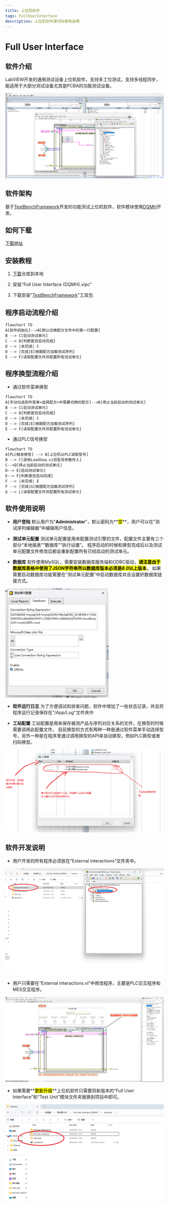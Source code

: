 ```yaml
---
title: 上位机软件
tags: FullUserInterface
description: 上位机软件源代码使用说明
---
```


# Full User Interface

## 软件介绍

LabVIEW开发的通用测试设备上位机软件，支持多工位测试，支持多线程同步，能适用于大部分测试设备尤其是PCBA的功能测试设备。

<img title="上位机软件" src="../assets/img/2025-08-29 164729.png" alt="loading-ag-178" style="zoom:75%;">

## 软件架构

基于[TestBenchFramework](https://gitee.com/xiongxinwei/test-bench-framework)开发的功能测试上位机软件，软件模块使用[DQMH](https://wiki.dqmh.org/dqmh/downloads)开发。

## 如何下载

[下载地址](https://gitee.com/xiongxinwei/full-user-interface/releases)

## 安装教程

1. [下载](https://gitee.com/xiongxinwei/full-user-interface/releases)仓库到本地

2. 安装"Full User Interface (DQMH).vipc"

3. 下载安装"[TestBenchFramework](https://gitee.com/xiongxinwei/test-bench-framework)"工具包

## 程序启动流程介绍

```mermaid
flowchart TD
A[软件初始化]-->B[默认切换配方文件中的第一行配置]
B --> C[启动测试单元]
C --> D{判断是否启动完成}
D --> |未完成| C
D --> |完成|E[根据配方加载测试序列]
E --> F[读取配置文件并配置所有测试单元]
```

## 程序换型流程介绍

- 通过软件菜单换型

```mermaid
flowchart TD
A[手动勾选软件菜单<选择配方>中需要切换的配方]-->B[停止当前启动的测试单元]
B --> C[启动测试单元]
C --> D{判断是否启动完成}
D --> |未完成| C
D --> |完成|E[根据配方加载测试序列]
E --> F[读取配置文件并配置所有测试单元]
```

- 通过PLC信号换型

```mermaid
flowchart TD
A[PLC触发换型] --> B[上位机从PLC读取型号]
B --> C[调用LoadSeq.vi将型号参数传入]
C-->D[停止当前启动的测试单元]
D--> E[启动测试单元]
E--> F{判断是否启动完成}
F --> |未完成| E
F --> |完成|G[根据配方加载测试序列]
G --> L[读取配置文件并配置所有测试单元]
```

## 软件使用说明

- **用户登陆**
  默认用户为"**Administrator**"，默认密码为**<mark>空</mark>**，用户可以在”测试序列编辑器“中编辑用户信息。

- **测试单元配置**
  测试单元配置是用来配置测试引擎的文件，配置文件主要有三个部分“本地报表”“数据库”“执行设置”。
  程序启动的时候和换型完成后以及测试单元配置文件修改后都会重新配置所有已经启动的测试单元。

- **数据库**
  软件使用MySQL，需要安装数据库服务端和ODBC驱动，**<mark>请注意由于数据库表格中使用了JSON字符串所以数据库版本必须是*8.0*以上版本</mark>**。
  如果需要启动数据库功能需要在“测试单元配置”中启动数据库并且设置好数据库链接方式。

<img title="" src="../assets/img/屏幕截图 2025-04-28 103434.png" alt="loading-ag-178" style="zoom:75%;">

- **软件运行日志**
  为了方便调试和排查问题，软件中增加了一些状态记录，并且将程序运行记录保存在"/App/Log"文件夹中

- **工站配置**
  工站配置是用来保存被测产品与序列对应关系的文件，在换型的时候需要调用此配置文件。
  目前换型的方式有两种一种是通过软件菜单手动选择型号，另外一种是在程序里通过调用换型的API来自动换型，例如PLC换型或者扫码换型。

<img title="" src="../assets/img/工站配置.png" alt="loading-ag-178" style="zoom:70%;">

## 软件开发说明

- 用户开发的所有程序必须放在“External interactions”文件夹中。

<img title="" src="../assets/img/屏幕截图 2025-04-09 151930.png" alt="屏幕截图 2025-04-09 151930" style="zoom:70%;">

- 用户只需要在“External interactions.vi”中修改程序，主要是PLC交互程序和MES交互程序。

<img title="" src="../assets/img/屏幕截图 2025-05-15 095646.png" alt="loading-ag-182" style="zoom:75%;">

- 如果需要**<mark>更新升级</mark>**上位机软件只需要将新版本的“Full User Interface”和“Test Unit”模块文件夹替换到项目中即可。

<img src="../assets/img/屏幕截图 2025-04-09 153601.png" title="" alt="屏幕截图 2025-04-09 153601" style="zoom:70%;">
